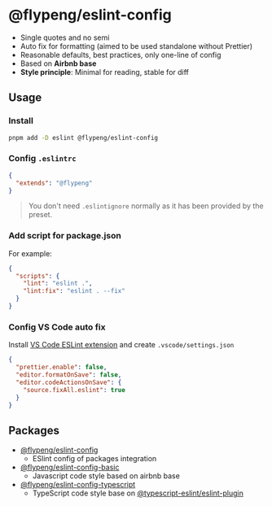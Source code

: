 # @flypeng/eslint-config

- Single quotes and no semi
- Auto fix for formatting (aimed to be used standalone without Prettier)
- Reasonable defaults, best practices, only one-line of config
- Based on **Airbnb base**
- **Style principle**: Minimal for reading, stable for diff

## Usage

### Install

```bash
pnpm add -D eslint @flypeng/eslint-config
```

### Config `.eslintrc`

```json
{
  "extends": "@flypeng"
}
```

> You don't need `.eslintignore` normally as it has been provided by the preset.

### Add script for package.json

For example:

```json
{
  "scripts": {
    "lint": "eslint .",
    "lint:fix": "eslint . --fix"
  }
}
```

### Config VS Code auto fix

Install [VS Code ESLint extension](https://marketplace.visualstudio.com/items?itemName=dbaeumer.vscode-eslint) and create `.vscode/settings.json`

```json
{
  "prettier.enable": false,
  "editor.formatOnSave": false,
  "editor.codeActionsOnSave": {
    "source.fixAll.eslint": true
  }
}
```
## Packages

- [@flypeng/eslint-config](https://github.com/flingyp/eslint-config/tree/main/packages/all)
  - ESlint config of packages integration
- [@flypeng/eslint-config-basic](https://github.com/flingyp/eslint-config/tree/main/packages/basic)
  - Javascript code style based on airbnb base
- [@flypeng/eslint-config-typescript](https://github.com/flingyp/eslint-config/tree/main/packages/typescript)
  - TypeScript code style base on [@typescript-eslint/eslint-plugin](https://github.com/typescript-eslint/typescript-eslint/tree/master/packages/eslint-plugin)
